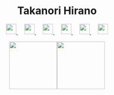 <h1 align="center">Takanori Hirano</h1>
<p align="center">
  <a href= "https://twitter.com/hrntknr">
    <img src="https://img.icons8.com/ios-filled/50/000000/twitter.svg" width="28px"/>
  </a>
  &emsp;
  <a href="https://bit.ly/hrntknr-line">
    <img src="https://img.icons8.com/ios-filled/50/000000/line-me.svg" width="28px"/>
  </a>
  &emsp;
  <a href="https://discordapp.com/users/363696067461513226">
    <img src="https://img.icons8.com/ios-filled/50/000000/discord-logo.svg" width="28px"/>
  </a>
  &emsp;
  <a href="https://keybase.io/hrntknr">
    <img src="https://img.icons8.com/ios-filled/50/000000/keybase2.svg" width="28px"/>
  </a>
  &emsp;
  <a href="https://keyserver.ubuntu.com/pks/lookup?op=vindex&search=0x65c7134eb1781dbe">
    <img src="https://img.icons8.com/ios-filled/50/000000/lock.svg" width="28px"/>
  </a>
  &emsp;
  <a href="mailto:me@hrntknr.net">
    <img src="https://img.icons8.com/ios-filled/50/000000/email.png" width="28px"/>
  </a>
  <br><br>
  <img align="center" src="https://github-readme-stats.vercel.app/api?username=hrntknr&hide_title=true&show_icons=true&include_all_commits=true&count_private=true&line_height=21" height="130px" /><img align="center" src="https://github-readme-stats.vercel.app/api/top-langs/?username=hrntknr&hide_title=true&layout=compact" height="130px" /> 
</p>
